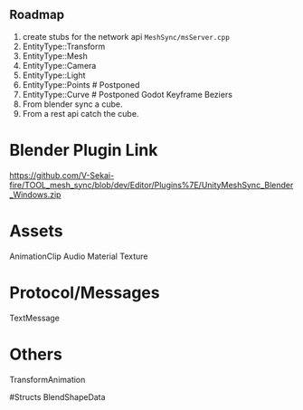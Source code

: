 ## Roadmap

1. create stubs for the network api `MeshSync/msServer.cpp`
2. EntityType::Transform
3. EntityType::Mesh
4. EntityType::Camera
5. EntityType::Light
7. EntityType::Points # Postponed
8. EntityType::Curve # Postponed Godot Keyframe Beziers
1. From blender sync a cube.
1. From a rest api catch the cube.

# Blender Plugin Link

https://github.com/V-Sekai-fire/TOOL_mesh_sync/blob/dev/Editor/Plugins%7E/UnityMeshSync_Blender_Windows.zip

# Assets
AnimationClip
Audio
Material
Texture

# Protocol/Messages
TextMessage

# Others
TransformAnimation

#Structs
BlendShapeData

